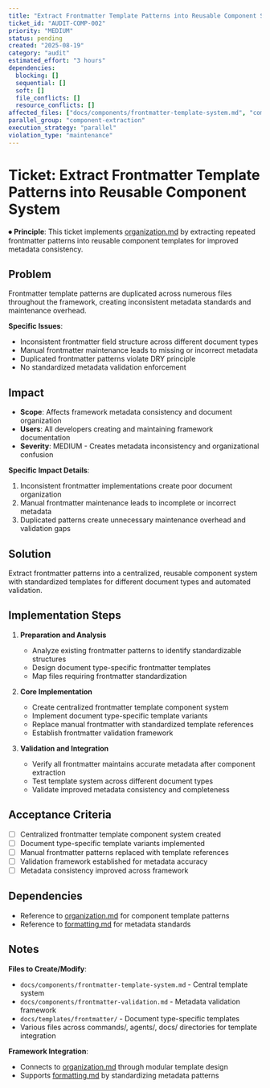 ```yaml
---
title: "Extract Frontmatter Template Patterns into Reusable Component System"
ticket_id: "AUDIT-COMP-002"
priority: "MEDIUM"
status: pending
created: "2025-08-19"
category: "audit"
estimated_effort: "3 hours"
dependencies:
  blocking: []
  sequential: []
  soft: []
  file_conflicts: []
  resource_conflicts: []
affected_files: ["docs/components/frontmatter-template-system.md", "commands/*.md", "agents/*.md", "docs/principles/*.md"]
parallel_group: "component-extraction"
execution_strategy: "parallel"
violation_type: "maintenance"
---
```


# Ticket: Extract Frontmatter Template Patterns into Reusable Component System

⏺ **Principle**: This ticket implements [organization.md](../../principles/organization.md) by extracting repeated frontmatter patterns into reusable component templates for improved metadata consistency.

## Problem

Frontmatter template patterns are duplicated across numerous files throughout the framework, creating inconsistent metadata standards and maintenance overhead.

**Specific Issues**:
- Inconsistent frontmatter field structure across different document types
- Manual frontmatter maintenance leads to missing or incorrect metadata
- Duplicated frontmatter patterns violate DRY principle
- No standardized metadata validation enforcement

## Impact

- **Scope**: Affects framework metadata consistency and document organization
- **Users**: All developers creating and maintaining framework documentation
- **Severity**: MEDIUM - Creates metadata inconsistency and organizational confusion

**Specific Impact Details**:
1. Inconsistent frontmatter implementations create poor document organization
2. Manual frontmatter maintenance leads to incomplete or incorrect metadata
3. Duplicated patterns create unnecessary maintenance overhead and validation gaps

## Solution

Extract frontmatter patterns into a centralized, reusable component system with standardized templates for different document types and automated validation.

## Implementation Steps

1. **Preparation and Analysis**
   - Analyze existing frontmatter patterns to identify standardizable structures
   - Design document type-specific frontmatter templates
   - Map files requiring frontmatter standardization

2. **Core Implementation**
   - Create centralized frontmatter template component system
   - Implement document type-specific template variants
   - Replace manual frontmatter with standardized template references
   - Establish frontmatter validation framework

3. **Validation and Integration**
   - Verify all frontmatter maintains accurate metadata after component extraction
   - Test template system across different document types
   - Validate improved metadata consistency and completeness

## Acceptance Criteria

- [ ] Centralized frontmatter template component system created
- [ ] Document type-specific template variants implemented
- [ ] Manual frontmatter patterns replaced with template references
- [ ] Validation framework established for metadata accuracy
- [ ] Metadata consistency improved across framework

## Dependencies

- Reference to [organization.md](../../principles/organization.md) for component template patterns
- Reference to [formatting.md](../../principles/formatting.md) for metadata standards

## Notes

**Files to Create/Modify**:
- `docs/components/frontmatter-template-system.md` - Central template system
- `docs/components/frontmatter-validation.md` - Metadata validation framework
- `docs/templates/frontmatter/` - Document type-specific templates
- Various files across commands/, agents/, docs/ directories for template integration

**Framework Integration**:
- Connects to [organization.md](../../principles/organization.md) through modular template design
- Supports [formatting.md](../../principles/formatting.md) by standardizing metadata patterns